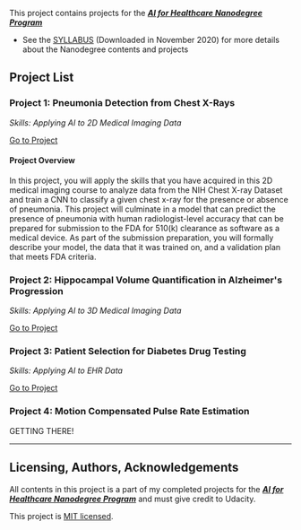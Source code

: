 This project contains projects for the ***[AI for Healthcare Nanodegree Program](https://www.udacity.com/course/ai-for-healthcare-nanodegree--nd320)***

* See the [SYLLABUS](./AI+for+Healthcare+Nanodegree+Program+Syllabus.pdf) (Downloaded in November 2020) for more details about the Nanodegree contents and projects

##  Project List<a name="projectlists"></a>

### Project 1: Pneumonia Detection from Chest X-Rays
*Skills: Applying AI to 2D Medical Imaging Data*

[Go to Project](./Project1_Pneumonia_Detection_From_Chest_X-Rays/README.md)

#### Project Overview

In this project, you will apply the skills that you have acquired in this 2D medical imaging course  to analyze data from the NIH Chest X-ray Dataset and train a CNN to classify a given chest x-ray for the presence or absence of pneumonia. This project will culminate in a model that can predict the presence of pneumonia with human radiologist-level accuracy that can be prepared for submission to the FDA for 510(k) clearance as software as a medical device. As part of the submission preparation, you will formally describe your model, the data that it was trained on, and a validation plan that meets FDA criteria.

### Project 2: Hippocampal Volume Quantification in Alzheimer's Progression
*Skills: Applying AI to 3D Medical Imaging Data*

[Go to Project](./Project2_Hippocampal_Volume_Quantification_in_Alzheimer_Progression)

### Project 3: Patient Selection for Diabetes Drug Testing
*Skills: Applying AI to EHR Data*

[Go to Project](./Project3_Patient_Selection_for_Diabetes_Drug_Testing_Project)

### Project 4: Motion Compensated Pulse Rate Estimation

GETTING THERE!

<hr / >

## Licensing, Authors, Acknowledgements<a name="licensing"></a>

All contents in this project is a part of my completed projects for the  ***[AI for Healthcare Nanodegree Program](https://www.udacity.com/course/ai-for-healthcare-nanodegree--nd320)*** and must give credit to Udacity.

This project is [MIT licensed](./LICENSE).
 